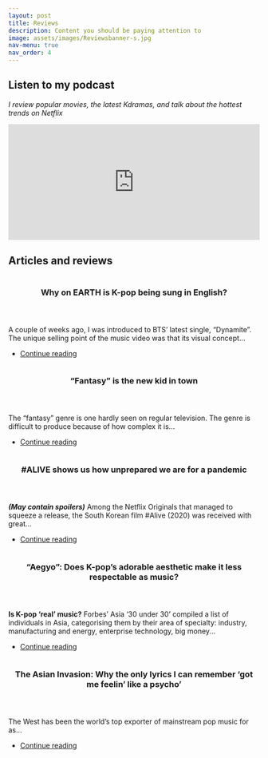 ```yaml
---
layout: post
title: Reviews
description: Content you should be paying attention to
image: assets/images/Reviewsbanner-s.jpg
nav-menu: true
nav_order: 4
---
```

<!-- One -->
<h2>Listen to my podcast</h2>
<i>I review popular movies, the latest Kdramas, and talk about the hottest trends on Netflix</i>

<p><iframe src="https://open.spotify.com/embed-podcast/show/2Jobj5yU9GO76OsrQivkII" width="100%" height="232" frameborder="0" allowtransparency="true" allow="encrypted-media"></iframe></p>

<h2>Articles and reviews</h2>
<!-- Two -->
<section id="two" class="spotlights">
	<section>
		<a href="generic.html" class="image">
			<img src="{% link assets/images/Article5_KpopEnglish.jpg %}" alt="" data-position="top center" />
		</a>
		<div class="content">
			<div class="inner">
				<header class="major">
					<h3>Why on EARTH is K-pop being sung in English?</h3>
				</header>
				<p>A couple of weeks ago, I was introduced to BTS’ latest single, “Dynamite”. The unique selling point of the music video was that its visual concept...</p>
				<ul class="actions">
					<li><a href="https://medium.com/@annabellekyon/why-on-earth-is-k-pop-being-sung-in-english-51ce42908b5e" class="button">Continue reading</a></li>
				</ul>
			</div>
		</div>
	</section>
	<section>
		<a href="generic.html" class="image">
			<img src="{% link assets/images/Article4_Alice.jpg %}" alt="" data-position="top center" />
		</a>
		<div class="content">
			<div class="inner">
				<header class="major">
					<h3>“Fantasy” is the new kid in town</h3>
				</header>
				<p>The “fantasy” genre is one hardly seen on regular television. The genre is difficult to produce because of how complex it is...</p>
				<ul class="actions">
					<li><a href="https://medium.com/@annabellekyon/fantasy-is-the-new-kid-in-town-458a64f6658e" class="button">Continue reading</a></li>
				</ul>
			</div>
		</div>
	</section>
	<section>
		<a href="generic.html" class="image">
			<img src="{% link assets/images/Article3_Alive.jpeg %}" alt="" data-position="top center" />
		</a>
		<div class="content">
			<div class="inner">
				<header class="major">
					<h3>#ALIVE shows us how unprepared we are for a pandemic</h3>
				</header>
				<p><i><b>(May contain spoilers)</b></i> Among the Netflix Originals that managed to squeeze a release, the South Korean film #Alive (2020) was received with great...</p>
				<ul class="actions">
					<li><a href="https://medium.com/@annabellekyon/alive-reflects-how-unprepared-we-are-for-a-pandemic-669e95cda650" class="button">Continue reading</a></li>
				</ul>
			</div>
		</div>
	</section>
	<section>
		<a href="generic.html" class="image">
			<img src="{% link assets/images/Article2_Twice.jpg.jpg %}" alt="" data-position="center center" />
		</a>
		<div class="content">
			<div class="inner">
				<header class="major">
					<h3>“Aegyo”: Does K-pop’s adorable aesthetic make it less respectable as music?</h3>
				</header>
				<p><b>Is K-pop ‘real’ music?</b> Forbes’ Asia ‘30 under 30’ compiled a list of individuals in Asia, categorising them by their area of specialty: industry, manufacturing and energy, enterprise technology, big money...</p>
				<ul class="actions">
					<li><a href="https://turntablethought.com/2020/04/08/aegyo-does-k-pops-adorable-aesthetic-make-it-less-respectable-as-music/" class="button">Continue reading</a></li>
				</ul>
			</div>
		</div>
	</section>
	<section>
		<a href="generic.html" class="image">
			<img src="{% link assets/images/Article1_Psycho_ss1.jpg %}" alt="" data-position="top center" />
		</a>
		<div class="content">
			<div class="inner">
				<header class="major">
					<h3>The Asian Invasion: Why the only lyrics I can remember ‘got me feelin’ like a psycho’</h3>
				</header>
				<p>The West has been the world’s top exporter of mainstream pop music for as...</p>
				<ul class="actions">
					<li><a href="https://turntablethought.com/2020/02/17/the-asian-invasion-psycho/" class="button">Continue reading</a></li>
				</ul>
			</div>
		</div>
	</section>

